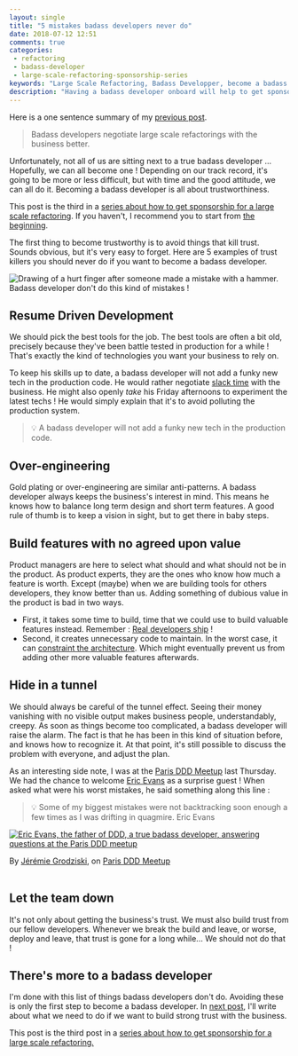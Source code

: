 ```yaml
---
layout: single
title: "5 mistakes badass developers never do"
date: 2018-07-12 12:51
comments: true
categories: 
 - refactoring
 - badass-developer
 - large-scale-refactoring-sponsorship-series
keywords: "Large Scale Refactoring, Badass Developper, become a badass developer, refactoring large software projects, refactoring large software systems, refactoring large code base, refactoring in large software projects"
description: "Having a badass developer onboard will help to get sponsorship for a large scale refactoring. If you don't have a badass developer nearby, or / and if you want to become one yourself, read on. Here are a five mistakes to avoid in order to become a badass developer."
---
```

Here is a one sentence summary of my [previous post](/why-we-need-badass-developers-to-perform-large-scale-refactorings/).

> Badass developers negotiate large scale refactorings with the business better.

 Unfortunately, not all of us are sitting next to a true badass developer ... Hopefully, we can all become one ! Depending on our track record, it's going to be more or less difficult, but with time and the good attitude, we can all do it. Becoming a badass developer is all about trustworthiness.

This post is the third in a [series about how to get sponsorship for a large scale refactoring](/blog/categories/large-scale-refactoring-sponsorship-series/). If you haven't, I recommend you to start from [the beginning](/how-to-convince-your-business-to-sponsor-a-large-scale-refactoring/).

The first thing to become trustworthy is to avoid things that kill trust. Sounds obvious, but it's very easy to forget. Here are 5 examples of trust killers you should never do if you want to become a badass developer.

![Drawing of a hurt finger after someone made a mistake with a hammer. Badass developer don't do this kind of mistakes !]({{site.url}}{{site.baseurl}}/imgs/2018-07-03-5-mistakes-badass-developers-never-do/mistake.jpg)

## Resume Driven Development

We should pick the best tools for the job. The best tools are often a bit old, precisely because they've been battle tested in production for a while ! That's exactly the kind of technologies you want your business to rely on.

To keep his skills up to date, a badass developer will not add a funky new tech in the production code. He would rather negotiate [slack time](http://www.jamesshore.com/Agile-Book/slack.html) with the business. He might also openly _take_ his Friday afternoons to experiment the latest techs ! He would simply explain that it's to avoid polluting the production system.

> 💡 A badass developer will not add a funky new tech in the production code.

## Over-engineering

Gold plating or over-engineering are similar anti-patterns. A badass developer always keeps the business's interest in mind. This means he knows how to balance long term design and short term features. A good rule of thumb is to keep a vision in sight, but to get there in baby steps.

## Build features with no agreed upon value

Product managers are here to select what should and what should not be in the product. As product experts, they are the ones who know how much a feature is worth. Except (maybe) when we are building tools for others developers, they know better than us. Adding something of dubious value in the product is bad in two ways. 

*   First, it takes some time to build, time that we could use to build valuable features instead. Remember : [Real developers ship](/real-developers-ship/) !
*   Second, it creates unnecessary code to maintain. In the worst case, it can [constraint the architecture](/incremental-architecture-a-cure-against-architecture-astronauts/). Which might eventually prevent us from adding other more valuable features afterwards.

## Hide in a tunnel

We should always be careful of the tunnel effect. Seeing their money vanishing with no visible output makes business people, understandably, creepy. As soon as things become too complicated, a badass developer will raise the alarm. The fact is that he has been in this kind of situation before, and knows how to recognize it. At that point, it's still possible to discuss the problem with everyone, and adjust the plan.

As an interesting side note, I was at the [Paris DDD Meetup](https://www.meetup.com/fr-FR/DDD-Paris/) last Thursday. We had the chance to welcome [Eric Evans](https://twitter.com/ericevans0) as a surprise guest ! When asked what were his worst mistakes, he said something along this line :

> 💡 Some of my biggest mistakes were not backtracking soon enough a few times as I was drifting in quagmire. Eric Evans

[![Eric Evans, the father of DDD, a true badass developer, answering questions at the Paris DDD meetup]({{site.url}}{{site.baseurl}}/imgs/2018-07-03-5-mistakes-badass-developers-never-do/eric-evans-ddd-paris.jpg)](https://www.meetup.com/fr-FR/DDD-Paris/events/248022866/)<div class="image-credits">By <a href="https://www.grodziski.com/">Jérémie Grodziski</a>, on <a href="https://www.meetup.com/fr-FR/DDD-Paris/events/248022866/">Paris DDD Meetup</a></div><br>

## Let the team down

It's not only about getting the business's trust. We must also build trust from our fellow developers. Whenever we break the build and leave, or worse, deploy and leave, that trust is gone for a long while... We should not do that !

## There's more to a badass developer

I'm done with this list of things badass developers don't do. Avoiding these is only the first step to become a badass developer. In [next post](/principles-that-will-make-you-become-a-badass-developer/), I'll write about what we need to do if we want to build strong trust with the business.

This post is the third post in a [series about how to get sponsorship for a large scale refactoring.](/blog/categories/large-scale-refactoring-sponsorship-series/)
